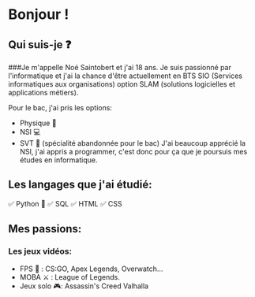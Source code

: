 # Bonjour !
## Qui suis-je ❓
###Je m'appelle Noé Saintobert et j'ai 18 ans. Je suis passionné par l'informatique et j'ai la chance d'être actuellement en BTS SIO (Services informatiques aux organisations) option  SLAM (solutions logicielles et applications métiers).

Pour le bac, j'ai pris les options:
- Physique 📕
- NSI 💻
- SVT 🌱 (spécialité abandonnée pour le bac)
J'ai beaucoup apprécié la NSI, j'ai appris a programmer, c'est donc pour ça que je poursuis mes études en informatique.

## Les langages que j'ai étudié:
✅ Python 🐍 
✅ SQL
✅ HTML
✅ CSS

## Mes passions:
### Les jeux vidéos:
- FPS 🎯 : CS:GO, Apex Legends, Overwatch...
- MOBA ⚔ : League of Legends.
- Jeux solo 🎮: Assassin's Creed Valhalla  




